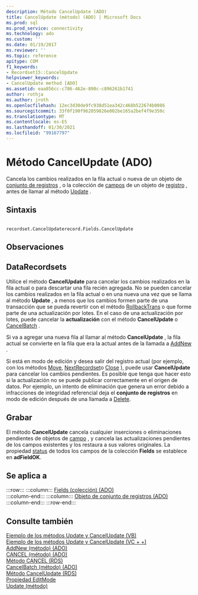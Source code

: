 ```yaml
---
description: Método CancelUpdate (ADO)
title: CancelUpdate (método) (ADO) | Microsoft Docs
ms.prod: sql
ms.prod_service: connectivity
ms.technology: ado
ms.custom: ''
ms.date: 01/19/2017
ms.reviewer: ''
ms.topic: reference
apitype: COM
f1_keywords:
- Recordset15::CancelUpdate
helpviewer_keywords:
- CancelUpdate method [ADO]
ms.assetid: eaa856cc-c786-462e-890c-c896261b1741
author: rothja
ms.author: jroth
ms.openlocfilehash: 12ec3d30de9fc938d51ea342c468b522674b0086
ms.sourcegitcommit: 33f0f190f962059826e002be165a2bef4f9e350c
ms.translationtype: MT
ms.contentlocale: es-ES
ms.lasthandoff: 01/30/2021
ms.locfileid: "99167797"
---
```

# <a name="cancelupdate-method-ado"></a>Método CancelUpdate (ADO)
Cancela los cambios realizados en la fila actual o nueva de un objeto de [conjunto de registros](./recordset-object-ado.md) , o la colección de [campos](./fields-collection-ado.md) de un objeto de [registro](./record-object-ado.md) , antes de llamar al método [Update](./update-method.md) .  
  
## <a name="syntax"></a>Sintaxis  
  
```  
  
recordset.CancelUpdaterecord.Fields.CancelUpdate  
```  
  
## <a name="remarks"></a>Observaciones  
  
## <a name="recordset"></a>DataRecordsets  
 Utilice el método **CancelUpdate** para cancelar los cambios realizados en la fila actual o para descartar una fila recién agregada. No se pueden cancelar los cambios realizados en la fila actual o en una nueva una vez que se llama al método **Update** , a menos que los cambios formen parte de una transacción que se pueda revertir con el método [RollbackTrans](./begintrans-committrans-and-rollbacktrans-methods-ado.md) o que forme parte de una actualización por lotes. En el caso de una actualización por lotes, puede cancelar la **actualización** con el método **CancelUpdate** o [CancelBatch](./cancelbatch-method-ado.md) .  
  
 Si va a agregar una nueva fila al llamar al método **CancelUpdate** , la fila actual se convierte en la fila que era la actual antes de la llamada a [AddNew](./addnew-method-ado.md) .  
  
 Si está en modo de edición y desea salir del registro actual (por ejemplo, con los métodos [Move](./move-method-ado.md), [NextRecordset](./nextrecordset-method-ado.md)o [Close](./close-method-ado.md) ), puede usar **CancelUpdate** para cancelar los cambios pendientes. Es posible que tenga que hacer esto si la actualización no se puede publicar correctamente en el origen de datos. Por ejemplo, un intento de eliminación que genera un error debido a infracciones de integridad referencial deja el **conjunto de registros** en modo de edición después de una llamada a [Delete](./delete-method-ado-recordset.md).  
  
## <a name="record"></a>Grabar  
 El método **CancelUpdate** cancela cualquier inserciones o eliminaciones pendientes de objetos de [campo](./field-object.md) , y cancela las actualizaciones pendientes de los campos existentes y los restaura a sus valores originales. La propiedad [status](./status-property-ado-recordset.md) de todos los campos de la colección **Fields** se establece en **adFieldOK**.  
  
## <a name="applies-to"></a>Se aplica a  

:::row:::
    :::column:::
        [Fields (colección) (ADO)](./fields-collection-ado.md)  
    :::column-end:::
    :::column:::
        [Objeto de conjunto de registros (ADO)](./recordset-object-ado.md)  
    :::column-end:::
:::row-end:::

## <a name="see-also"></a>Consulte también  
 [Ejemplo de los métodos Update y CancelUpdate (VB)](./update-and-cancelupdate-methods-example-vb.md)   
 [Ejemplo de los métodos Update y CancelUpdate (VC + +)](./update-and-cancelupdate-methods-example-vc.md)   
 [AddNew (método) (ADO)](./addnew-method-ado.md)   
 [CANCEL (método) (ADO)](./cancel-method-ado.md)   
 [Método CANCEL (RDS)](../rds-api/cancel-method-rds.md)   
 [CancelBatch (método) (ADO)](./cancelbatch-method-ado.md)   
 [Método CancelUpdate (RDS)](../rds-api/cancelupdate-method-rds.md)   
 [Propiedad EditMode](./editmode-property.md)   
 [Update (método)](./update-method.md)
